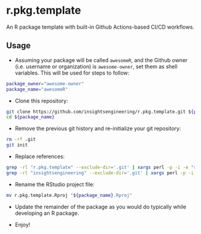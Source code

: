 # r.pkg.template

An R package template with built-in Github Actions-based CI/CD workflows.

## Usage

* Assuming your package will be called `awesomeR`, and the Github owner (i.e. username or organization) is `awesome-owner`, set them as shell variables. This will be used for steps to follow:

```bash
package_owner="awesome-owner"
package_name="awesomeR"
```

* Clone this repository:

```bash
git clone https://github.com/insightsengineering/r.pkg.template.git ${package_name}
cd ${package_name}
```

* Remove the previous git history and re-initialize your git repository:

```bash
rm -rf .git
git init
```

* Replace references:

```bash
grep -rl "r.pkg.template" --exclude-dir='.git' | xargs perl -p -i -e "s/r.pkg.template/${package_name}/g"
grep -rl "insightsengineering" --exclude-dir='.git' | xargs perl -p -i -e "s/insightsengineering/${package_owner}/g"
```

* Rename the RStudio project file:

```bash
mv r.pkg.template.Rproj "${package_name}.Rproj"
```

* Update the remainder of the package as you would do typically while developing an R package.

* Enjoy!
